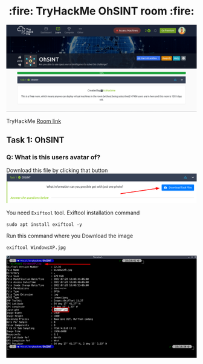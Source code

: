 <h1 align="center">:fire: TryHackMe OhSINT room :fire: </h1>

![preview](images/preview.png)<br/>

TryHackMe [Room link](https://tryhackme.com/room/ohsint)<br/>

## Task 1: OhSINT
### Q: What is this users avatar of?
Download this file by clicking that button<br/>
![download](images/1.png)<br/>

You need `Exiftool` tool. Exiftool installation command<br/>

    sudo apt install exiftool -y

Run this command where you Download the image<br/>

    exiftool WindowsXP.jpg
![exiftool](images/1-exiftool.png)<br/>